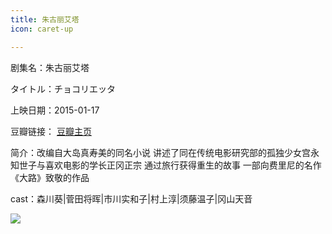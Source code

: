 ```yaml
---
title: 朱古丽艾塔
icon: caret-up

---
```


剧集名：朱古丽艾塔

タイトル：チョコリエッタ

上映日期：2015-01-17

豆瓣链接： [豆瓣主页](https://movie.douban.com/subject/25743102/)

简介：改编自大岛真寿美的同名小说 讲述了同在传统电影研究部的孤独少女宫永知世子与喜欢电影的学长正冈正宗 通过旅行获得重生的故事 一部向费里尼的名作《大路》致敬的作品 ​​​

cast：森川葵|菅田将晖|市川实和子|村上淳|须藤温子|冈山天音

![](https://listpic.tsgsanjiao.com/movie/2015/2015zglat.jpg)